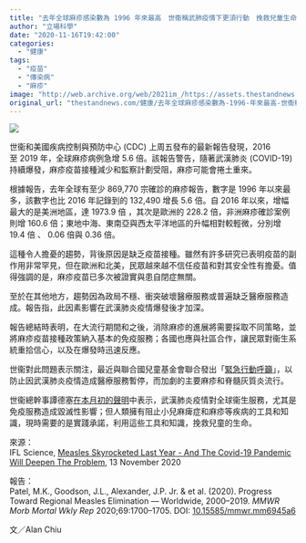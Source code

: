 ```yaml
---
title: "去年全球麻疹感染數為 1996 年來最高　世衞稱武肺疫情下更須行動　挽救兒童生命"
author: "立場科學"
date: "2020-11-16T19:42:00"
categories:
  - "健康"
tags:
  - "疫苗"
  - "傳染病"
  - "麻疹"
image: "http://web.archive.org/web/2021im_/https://assets.thestandnews.com/media/photos/Untitled-2_Hwrg4_rihls85.png"
original_url: "thestandnews.com/健康/去年全球麻疹感染數為-1996-年來最高-世衞稱武肺疫情下更須行動-挽救兒童生命"
---
```

![](http://web.archive.org/web/2021im_/https://assets.thestandnews.com/media/photos/Untitled-2_Hwrg4_rihls85.png)

世衞和美國疾病控制與預防中心 (CDC) 上周五發布的最新報告發現，2016 至 2019 年，全球麻疹病例急增 5.6 倍。該報告警告，隨著武漢肺炎 (COVID-19) 持續爆發，麻疹疫苗接種減少和監察計劃受阻，麻疹可能會捲土重來。

根據報告，去年全球有至少 869,770 宗確診的麻疹報告，數字是 1996 年以來最多，該數字也比 2016 年記錄到的 132,490 增長 5.6 倍。自 2016 年以來，增幅最大的是美洲地區，達 1973.9 倍 ，其次是歐洲的 228.2 倍，非洲麻疹確診案例則增 160.6 倍；東地中海、東南亞與西太平洋地區的升幅相對較輕微，分別增 19.4 倍 、 0.06 倍與 0.36 倍。

這種令人擔憂的趨勢，背後原因是缺乏疫苗接種。雖然有許多研究已表明疫苗的副作用非常罕見，但在歐洲和北美，民眾越來越不信任疫苗和對其安全性有擔憂。值得強調的是，麻疹疫苗已多次被證實與患自閉症無關。

至於在其他地方，趨勢因為政局不穩、衝突破壞醫療服務或普遍缺乏醫療服務造成。報告指，此因素影響在武漢肺炎疫情爆發後才加深。

報告總結時表明，在大流行期間和之後，消除麻疹的進展將需要採取不同策略，並將麻疹疫苗接種政策納入基本的免疫服務；各國也應與社區合作，讓民眾對衞生系統重拾信心，以及在爆發時迅速反應。

世衞對此問題表示關注，最近與聯合國兒童基金會聯合發出「[緊急行動呼籲](http://web.archive.org/web/20211229124549/http://polioeradication.org/wp-content/uploads/2020/11/Call-To-Action-20201105.pdf)」，以防止因武漢肺炎疫情造成醫療服務暫停，而加劇的主要麻疹和脊髓灰質炎流行。

世衞總幹事譚德塞[在本月初的聲明](http://web.archive.org/web/20211229124549/https://www.who.int/news/item/06-11-2020-unicef-and-who-call-for-emergency-action-to-avert-major-measles-and-polio-epidemics)中表示，武漢肺炎疫情對全球衞生服務，尤其是免疫服務造成毀滅性影響；但人類擁有阻止小兒麻痺症和麻疹等疾病的工具和知識，現時需要的是實踐承諾，利用這些工具和知識，挽救兒童的生命。

來源：  
IFL Science, [Measles Skyrocketed Last Year - And The Covid-19 Pandemic Will Deepen The Problem](http://web.archive.org/web/20211229124549/https://www.iflscience.com/health-and-medicine/measles-skyrocketed-last-year-and-the-covid19-pandemic-will-deepen-the-problem/), 13 November 2020

報告：  
Patel, M.K., Goodson, J.L., Alexander, J.P. Jr. & et al. (2020). Progress Toward Regional Measles Elimination — Worldwide, 2000–2019. _MMWR Morb Mortal Wkly Rep_ 2020;69:1700–1705. DOI: [10.15585/mmwr.mm6945a6](http://web.archive.org/web/20211229124549/http://dx.doi.org/10.15585/mmwr.mm6945a6)

文／Alan Chiu